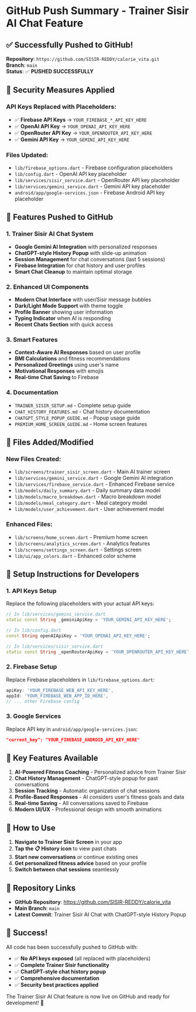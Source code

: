 # GitHub Push Summary - Trainer Sisir AI Chat Feature

## ✅ **Successfully Pushed to GitHub!**

**Repository**: `https://github.com/SISIR-REDDY/calorie_vita.git`  
**Branch**: `main`  
**Status**: ✅ **PUSHED SUCCESSFULLY**

## 🔐 **Security Measures Applied**

### **API Keys Replaced with Placeholders:**
- ✅ **Firebase API Keys** → `YOUR_FIREBASE_*_API_KEY_HERE`
- ✅ **OpenAI API Key** → `YOUR_OPENAI_API_KEY_HERE`
- ✅ **OpenRouter API Key** → `YOUR_OPENROUTER_API_KEY_HERE`
- ✅ **Gemini API Key** → `YOUR_GEMINI_API_KEY_HERE`

### **Files Updated:**
- `lib/firebase_options.dart` - Firebase configuration placeholders
- `lib/config.dart` - OpenAI API key placeholder
- `lib/services/sisir_service.dart` - OpenRouter API key placeholder
- `lib/services/gemini_service.dart` - Gemini API key placeholder
- `android/app/google-services.json` - Firebase Android API key placeholder

## 🚀 **Features Pushed to GitHub**

### **1. Trainer Sisir AI Chat System**
- **Google Gemini AI Integration** with personalized responses
- **ChatGPT-style History Popup** with slide-up animation
- **Session Management** for chat conversations (last 5 sessions)
- **Firebase Integration** for chat history and user profiles
- **Smart Chat Cleanup** to maintain optimal storage

### **2. Enhanced UI Components**
- **Modern Chat Interface** with user/Sisir message bubbles
- **Dark/Light Mode Support** with theme toggle
- **Profile Banner** showing user information
- **Typing Indicator** when AI is responding
- **Recent Chats Section** with quick access

### **3. Smart Features**
- **Context-Aware AI Responses** based on user profile
- **BMI Calculations** and fitness recommendations
- **Personalized Greetings** using user's name
- **Motivational Responses** with emojis
- **Real-time Chat Saving** to Firebase

### **4. Documentation**
- `TRAINER_SISIR_SETUP.md` - Complete setup guide
- `CHAT_HISTORY_FEATURES.md` - Chat history documentation
- `CHATGPT_STYLE_POPUP_GUIDE.md` - Popup usage guide
- `PREMIUM_HOME_SCREEN_GUIDE.md` - Home screen features

## 📁 **Files Added/Modified**

### **New Files Created:**
- `lib/screens/trainer_sisir_screen.dart` - Main AI trainer screen
- `lib/services/gemini_service.dart` - Google Gemini AI integration
- `lib/services/firebase_service.dart` - Enhanced Firebase service
- `lib/models/daily_summary.dart` - Daily summary data model
- `lib/models/macro_breakdown.dart` - Macro breakdown model
- `lib/models/meal_category.dart` - Meal category model
- `lib/models/user_achievement.dart` - User achievement model

### **Enhanced Files:**
- `lib/screens/home_screen.dart` - Premium home screen
- `lib/screens/analytics_screen.dart` - Analytics features
- `lib/screens/settings_screen.dart` - Settings screen
- `lib/ui/app_colors.dart` - Enhanced color scheme

## 🔧 **Setup Instructions for Developers**

### **1. API Keys Setup**
Replace the following placeholders with your actual API keys:

```dart
// In lib/services/gemini_service.dart
static const String _geminiApiKey = 'YOUR_GEMINI_API_KEY_HERE';

// In lib/config.dart
const String openAIApiKey = 'YOUR_OPENAI_API_KEY_HERE';

// In lib/services/sisir_service.dart
static const String _openRouterApiKey = 'YOUR_OPENROUTER_API_KEY_HERE';
```

### **2. Firebase Setup**
Replace Firebase placeholders in `lib/firebase_options.dart`:
```dart
apiKey: 'YOUR_FIREBASE_WEB_API_KEY_HERE',
appId: 'YOUR_FIREBASE_WEB_APP_ID_HERE',
// ... other Firebase config
```

### **3. Google Services**
Replace API key in `android/app/google-services.json`:
```json
"current_key": "YOUR_FIREBASE_ANDROID_API_KEY_HERE"
```

## 🎯 **Key Features Available**

1. **AI-Powered Fitness Coaching** - Personalized advice from Trainer Sisir
2. **Chat History Management** - ChatGPT-style popup for past conversations
3. **Session Tracking** - Automatic organization of chat sessions
4. **Profile-Based Responses** - AI considers user's fitness goals and data
5. **Real-time Saving** - All conversations saved to Firebase
6. **Modern UI/UX** - Professional design with smooth animations

## 📱 **How to Use**

1. **Navigate to Trainer Sisir Screen** in your app
2. **Tap the 📋 History icon** to view past chats
3. **Start new conversations** or continue existing ones
4. **Get personalized fitness advice** based on your profile
5. **Switch between chat sessions** seamlessly

## 🔗 **Repository Links**

- **GitHub Repository**: https://github.com/SISIR-REDDY/calorie_vita
- **Main Branch**: `main`
- **Latest Commit**: Trainer Sisir AI Chat with ChatGPT-style History Popup

## 🎉 **Success!**

All code has been successfully pushed to GitHub with:
- ✅ **No API keys exposed** (all replaced with placeholders)
- ✅ **Complete Trainer Sisir functionality**
- ✅ **ChatGPT-style chat history popup**
- ✅ **Comprehensive documentation**
- ✅ **Security best practices applied**

The Trainer Sisir AI Chat feature is now live on GitHub and ready for development! 💪

